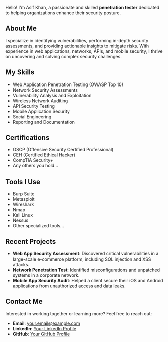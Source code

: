 Hello! I'm Asif Khan, a passionate and skilled **penetration tester** dedicated to helping organizations enhance their security posture.

## About Me
I specialize in identifying vulnerabilities, performing in-depth security assessments, and providing actionable insights to mitigate risks. With experience in web applications, networks, APIs, and mobile security, I thrive on uncovering and solving complex security challenges.

## My Skills
- Web Application Penetration Testing (OWASP Top 10)
- Network Security Assessments
- Vulnerability Analysis and Exploitation
- Wireless Network Auditing
- API Security Testing
- Mobile Application Security
- Social Engineering
- Reporting and Documentation

## Certifications
- OSCP (Offensive Security Certified Professional)
- CEH (Certified Ethical Hacker)
- CompTIA Security+
- Any others you hold...

## Tools I Use
- Burp Suite
- Metasploit
- Wireshark
- Nmap
- Kali Linux
- Nessus
- Other specialized tools...

## Recent Projects
- **Web App Security Assessment**: Discovered critical vulnerabilities in a large-scale e-commerce platform, including SQL injection and XSS attacks.
- **Network Penetration Test**: Identified misconfigurations and unpatched systems in a corporate network.
- **Mobile App Security Audit**: Helped a client secure their iOS and Android applications from unauthorized access and data leaks.

## Contact Me
Interested in working together or learning more? Feel free to reach out:
- **Email**: [your.email@example.com](mailto:your.email@example.com)
- **LinkedIn**: [Your LinkedIn Profile](https://linkedin.com/in/yourprofile)
- **GitHub**: [Your GitHub Profile](https://github.com/yourusername)
